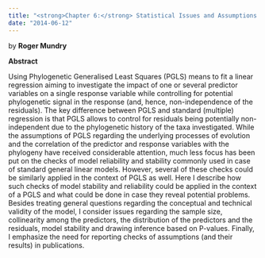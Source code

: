 ```yaml
---
title: "<strong>Chapter 6:</strong> Statistical Issues and Assumptions of Phylogenetic Generalised Least Squares"
date: "2014-06-12"
---
```


by **Roger Mundry**

**Abstract**

Using Phylogenetic Generalised Least Squares (PGLS) means to fit a linear regression aiming to investigate the impact of one or several predictor variables on a single response variable while controlling for potential phylogenetic signal in the response (and, hence, non-independence of the residuals). The key difference between PGLS and standard (multiple) regression is that PGLS allows to control for residuals being potentially non-independent due to the phylogenetic history of the taxa investigated. While the assumptions of PGLS regarding the underlying processes of evolution and the correlation of the predictor and response variables with the phylogeny have received considerable attention, much less focus has been put on the checks of model reliability and stability commonly used in case of standard general linear models. However, several of these checks could be similarly applied in the context of PGLS as well. Here I describe how such checks of model stability and reliability could be applied in the context of a PGLS and what could be done in case they reveal potential problems. Besides treating general questions regarding the conceptual and technical validity of the model, I consider issues regarding the sample size, collinearity among the predictors, the distribution of the predictors and the residuals, model stability and drawing inference based on P-values. Finally, I emphasize the need for reporting checks of assumptions (and their results) in publications.
